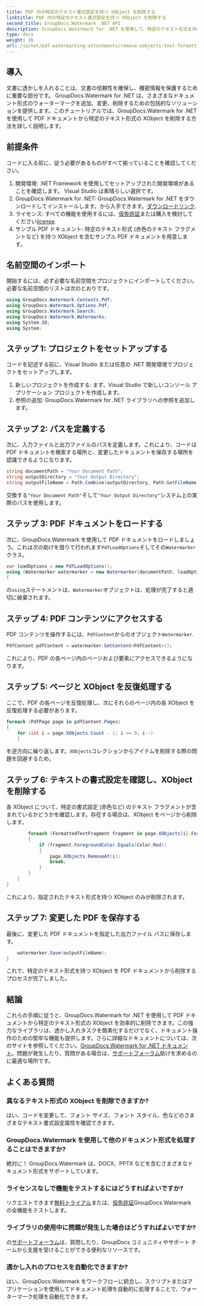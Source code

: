 ```yaml
---
title: PDF 内の特定のテキスト書式設定を持つ XObject を削除する
linktitle: PDF 内の特定のテキスト書式設定を持つ XObject を削除する
second_title: GroupDocs.Watermark .NET API
description: GroupDocs.Watermark for .NET を使用して、特定のテキスト形式を持つ XObject を PDF から簡単に削除します。シームレスなドキュメント操作については、ガイドに従ってください。
type: docs
weight: 36
url: /ja/net/pdf-watermarking-attachments/remove-xobjects-text-formatting-pdf/
---
```

## 導入
文書に透かしを入れることは、文書の信頼性を確保し、機密情報を保護するために重要な部分です。 GroupDocs.Watermark for .NET は、さまざまなドキュメント形式のウォーターマークを追加、変更、削除するための包括的なソリューションを提供します。このチュートリアルでは、GroupDocs.Watermark for .NET を使用して PDF ドキュメントから特定のテキスト形式の XObject を削除する方法を詳しく説明します。
## 前提条件
コードに入る前に、従う必要があるものがすべて揃っていることを確認してください。
1. 開発環境: .NET Framework を使用してセットアップされた開発環境があることを確認します。 Visual Studio は素晴らしい選択です。
2.  GroupDocs.Watermark for .NET: GroupDocs.Watermark for .NET をダウンロードしてインストールします。から入手できます。[ダウンロードリンク](https://releases.groupdocs.com/Watermark/net/).
3. ライセンス: すべての機能を使用するには、[仮免許証](https://purchase.groupdocs.com/temporary-ライセンス/)または購入を検討してください[license](https://purchase.groupdocs.com/buy).
4. サンプル PDF ドキュメント: 特定のテキスト形式 (赤色のテキスト フラグメントなど) を持つ XObject を含むサンプル PDF ドキュメントを用意します。

## 名前空間のインポート
開始するには、必ず必要な名前空間をプロジェクトにインポートしてください。必要な名前空間のリストは次のとおりです。
```csharp
using GroupDocs.Watermark.Contents.Pdf;
using GroupDocs.Watermark.Options.Pdf;
using GroupDocs.Watermark.Search;
using GroupDocs.Watermark.Watermarks;
using System.IO;
using System;
```
## ステップ 1: プロジェクトをセットアップする
コードを記述する前に、Visual Studio または任意の .NET 開発環境でプロジェクトをセットアップします。
1. 新しいプロジェクトを作成する: まず、Visual Studio で新しいコンソール アプリケーション プロジェクトを作成します。
2. 参照の追加: GroupDocs.Watermark for .NET ライブラリへの参照を追加します。
## ステップ 2: パスを定義する
次に、入力ファイルと出力ファイルのパスを定義します。これにより、コードは PDF ドキュメントを検索する場所と、変更したドキュメントを保存する場所を認識できるようになります。
```csharp
string documentPath = "Your Document Path";
string outputDirectory = "Your Output Directory";
string outputFileName = Path.Combine(outputDirectory, Path.GetFileName(documentPath));
```
交換する`"Your Document Path"`そして`"Your Output Directory"`システム上の実際のパスを使用します。
## ステップ 3: PDF ドキュメントをロードする
次に、GroupDocs.Watermark を使用して PDF ドキュメントをロードしましょう。これは次の助けを借りて行われます`PdfLoadOptions`そしてその`Watermarker`クラス。
```csharp
var loadOptions = new PdfLoadOptions();
using (Watermarker watermarker = new Watermarker(documentPath, loadOptions))
{
```
の`using`ステートメントは、`Watermarker`オブジェクトは、処理が完了すると適切に破棄されます。
## ステップ 4: PDF コンテンツにアクセスする
 PDF コンテンツを操作するには、`PdfContent`からのオブジェクト`Watermarker`.
```csharp
PdfContent pdfContent = watermarker.GetContent<PdfContent>();
```
これにより、PDF の各ページ内のページおよび要素にアクセスできるようになります。
## ステップ 5: ページと XObject を反復処理する
ここで、PDF の各ページを反復処理し、次にそれらのページ内の各 XObject を反復処理する必要があります。
```csharp
foreach (PdfPage page in pdfContent.Pages)
{
    for (int i = page.XObjects.Count - 1; i >= 0; i--)
    {
```
を逆方向に繰り返します。`XObjects`コレクションからアイテムを削除する際の問題を回避するため。
## ステップ 6: テキストの書式設定を確認し、XObject を削除する
各 XObject について、特定の書式設定 (赤色など) のテキスト フラグメントが含まれているかどうかを確認します。存在する場合は、XObject をページから削除します。
```csharp
        foreach (FormattedTextFragment fragment in page.XObjects[i].FormattedTextFragments)
        {
            if (fragment.ForegroundColor.Equals(Color.Red))
            {
                page.XObjects.RemoveAt(i);
                break;
            }
        }
    }
}
```
これにより、指定されたテキスト形式を持つ XObject のみが削除されます。
## ステップ 7: 変更した PDF を保存する
最後に、変更した PDF ドキュメントを指定した出力ファイル パスに保存します。
```csharp
    watermarker.Save(outputFileName);
}
```
これで、特定のテキスト形式を持つ XObject を PDF ドキュメントから削除するプロセスが完了しました。

## 結論
これらの手順に従うと、GroupDocs.Watermark for .NET を使用して PDF ドキュメントから特定のテキスト形式の XObject を効率的に削除できます。この強力なライブラリは、透かし入れタスクを簡素化するだけでなく、ドキュメント操作のための堅牢な機能も提供します。さらに詳細なドキュメントについては、次のサイトを参照してください。[GroupDocs.Watermark for .NET ドキュメント](https://reference.groupdocs.com/Watermark/net/)。問題が発生したり、質問がある場合は、[サポートフォーラム](https://forum.groupdocs.com/c/watermark/19)助けを求めるのに最適な場所です。
## よくある質問
### 異なるテキスト形式の XObject を削除できますか?
はい、コードを変更して、フォント サイズ、フォント スタイル、色などのさまざまなテキスト書式設定属性を確認できます。
### GroupDocs.Watermark を使用して他のドキュメント形式を処理することはできますか?
絶対に！ GroupDocs.Watermark は、DOCX、PPTX などを含むさまざまなドキュメント形式をサポートしています。
### ライセンスなしで機能をテストするにはどうすればよいですか?
リクエストできます[無料トライアル](https://releases.groupdocs.com/)または、[仮免許証](https://purchase.groupdocs.com/temporary-license/)GroupDocs.Watermark の全機能をテストします。
### ライブラリの使用中に問題が発生した場合はどうすればよいですか?
の[サポートフォーラム](https://forum.groupdocs.com/c/watermark/19)は、質問したり、GroupDocs コミュニティやサポート チームから支援を受けることができる便利なリソースです。
### 透かし入れのプロセスを自動化できますか?
はい、GroupDocs.Watermark をワークフローに統合し、スクリプトまたはアプリケーションを使用してドキュメント処理を自動的に処理することで、ウォーターマーク処理を自動化できます。